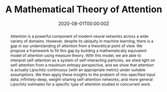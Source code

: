 ---
title: "A Mathematical Theory of Attention"
authors: [James Vuckovic, admin, Remi Tachet des Combes]
#- admin
#- Robert Ford
date: "2020-08-01T00:00:00Z"
doi: ""

# Schedule page publish date (NOT publication's date).
publishDate: "2020-08-01T00:00:00Z"

# Publication type.
# Legend: 0 = Uncategorized; 1 = Conference paper; 2 = Journal article;
# 3 = Preprint / Working Paper; 4 = Report; 5 = Book; 6 = Book section;
# 7 = Thesis; 8 = Patent
publication_types: ["3"]

# Publication name and optional abbreviated publication name.
publication: "arxiv, 2020"
publication_short: "arxiv, 2020"

abstract: Attention is a powerful component of modern neural networks across a wide variety of domains. However, despite its ubiquity in machine learning, there is a gap in our understanding of attention from a theoretical point of view. We propose a framework to fill this gap by building a mathematically equivalent model of attention using measure theory. With this model, we are able to interpret self-attention as a system of self-interacting particles, we shed light on self-attention from a maximum entropy perspective, and we show that attention is actually Lipschitz-continuous (with an appropriate metric) under suitable assumptions. We then apply these insights to the problem of mis-specified input data; infinitely-deep, weight-sharing self-attention networks; and more general Lipschitz estimates for a specific type of attention studied in concurrent work.

# Summary. An optional shortened abstract.
summary: "arxiv, 2021"

tags:
- Source Themes
featured: false

links:
#- name: arXiv
#  url: https://arxiv.org/abs/2102.05628
#  icon_pack: fab
  
url_pdf: 'https://arxiv.org/abs/2007.02876'
url_code: ''
url_dataset: ''
url_poster: ''
url_project: ''
url_slides: ''
url_source: ''
url_video: ''

# Featured image
# To use, add an image named `featured.jpg/png` to your page's folder. 
image:
  caption: ''
  focal_point: ""
  preview_only: false

# Associated Projects (optional).
#   Associate this publication with one or more of your projects.
#   Simply enter your project's folder or file name without extension.
#   E.g. `internal-project` references `content/project/internal-project/index.md`.
#   Otherwise, set `projects: []`.
projects: []

# Slides (optional).
#   Associate this publication with Markdown slides.
#   Simply enter your slide deck's filename without extension.
#   E.g. `slides: "example"` references `content/slides/example/index.md`.
#   Otherwise, set `slides: ""`.
slides: ""
---